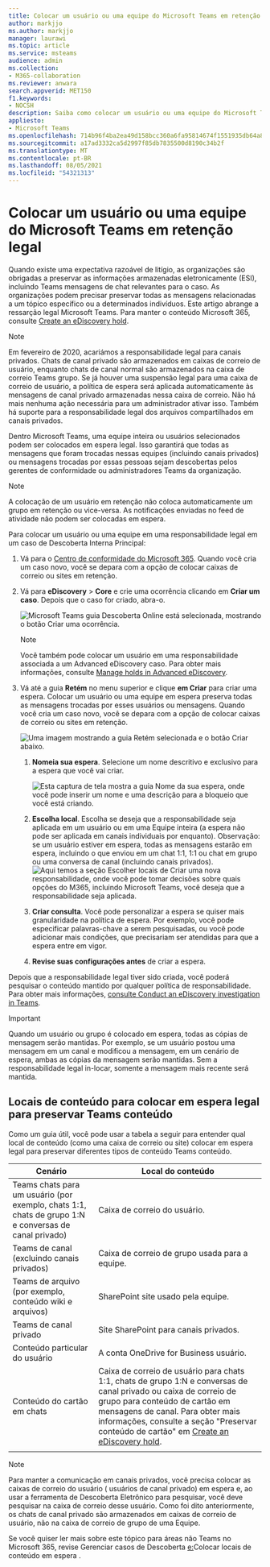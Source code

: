 ```yaml
---
title: Colocar um usuário ou uma equipe do Microsoft Teams em retenção legal
author: markjjo
ms.author: markjjo
manager: laurawi
ms.topic: article
ms.service: msteams
audience: admin
ms.collection:
- M365-collaboration
ms.reviewer: anwara
search.appverid: MET150
f1.keywords:
- NOCSH
description: Saiba como colocar um usuário ou uma equipe do Microsoft Teams em retenção legal usando o Centro de Segurança e Conformidade, e saiba o que necessita de uma retenção legal com base nas exigências de dados.
appliesto:
- Microsoft Teams
ms.openlocfilehash: 714b96f4ba2ea49d158bcc360a6fa95814674f1551935db64a87fd684ed0010c
ms.sourcegitcommit: a17ad3332ca5d2997f85db7835500d8190c34b2f
ms.translationtype: MT
ms.contentlocale: pt-BR
ms.lasthandoff: 08/05/2021
ms.locfileid: "54321313"
---
```

# <a name="place-a-microsoft-teams-user-or-team-on-legal-hold"></a>Colocar um usuário ou uma equipe do Microsoft Teams em retenção legal

Quando existe uma expectativa razoável de litígio, as organizações são obrigadas a preservar as informações armazenadas eletronicamente (ESI), incluindo Teams mensagens de chat relevantes para o caso. As organizações podem precisar preservar todas as mensagens relacionadas a um tópico específico ou a determinados indivíduos. Este artigo abrange a ressarção legal Microsoft Teams. Para manter o conteúdo Microsoft 365, consulte [Create an eDiscovery hold](https://docs.microsoft.com/microsoft-365/compliance/create-ediscovery-holds).

> [!NOTE]
> Em fevereiro de 2020, acariámos a responsabilidade legal para canais privados. Chats de canal privado são armazenados em caixas de correio de usuário, enquanto chats de canal normal são armazenados na caixa de correio Teams grupo. Se já houver uma suspensão legal para uma caixa de correio de usuário, a política de espera será aplicada automaticamente às mensagens de canal privado armazenadas nessa caixa de correio. Não há mais nenhuma ação necessária para um administrador ativar isso. Também há suporte para a responsabilidade legal dos arquivos compartilhados em canais privados.

Dentro Microsoft Teams, uma equipe inteira ou usuários selecionados podem ser colocados em espera legal. Isso garantirá que todas as mensagens que foram trocadas nessas equipes (incluindo canais privados) ou mensagens trocadas por essas pessoas sejam descobertas pelos gerentes de conformidade ou administradores Teams da organização.

> [!NOTE]
> A colocação de um usuário em retenção não coloca automaticamente um grupo em retenção ou vice-versa.
> As notificações enviadas no feed de atividade não podem ser colocadas em espera.

Para colocar um usuário ou uma equipe em uma responsabilidade legal em um caso de Descoberta Interna Principal:

1. Vá para o [Centro de conformidade do Microsoft 365](https://compliance.microsoft.com). Quando você cria um caso novo, você se depara com a opção de colocar caixas de correio ou sites em retenção.

2. Vá para **eDiscovery**  >  **Core** e crie uma ocorrência clicando em **Criar um caso**. Depois que o caso for criado, abra-o.
  
   ![Microsoft Teams guia Descoberta Online está selecionada, mostrando o botão Criar uma ocorrência.](media/LegalHold1.png)

   > [!NOTE]
   > Você também pode colocar um usuário em uma responsabilidade associada a um Advanced eDiscovery caso. Para obter mais informações, consulte [Manage holds in Advanced eDiscovery](https://docs.microsoft.com/microsoft-365/compliance/managing-holds).

3. Vá até a guia **Retém** no menu superior e clique **em Criar** para criar uma espera. Colocar um usuário ou uma equipe em espera preserva todas as mensagens trocadas por esses usuários ou mensagens. Quando você cria um caso novo, você se depara com a opção de colocar caixas de correio ou sites em retenção.

   ![Uma imagem mostrando a guia Retém selecionada e o botão Criar abaixo.](media/LegalHold2.png)
    
    1. **Nomeia sua espera**. Selecione um nome descritivo e exclusivo para a espera que você vai criar.
  
       ![Esta captura de tela mostra a guia Nome da sua espera, onde você pode inserir um nome e uma descrição para a bloqueio que você está criando.](media/LegalHold3.png)

    1. **Escolha local**. Escolha se deseja que a responsabilidade seja aplicada em um usuário ou em uma Equipe inteira (a espera não pode ser aplicada em canais individuais por enquanto). Observação: se um usuário estiver em espera, todas as mensagens estarão em espera, incluindo o que enviou em um chat 1:1, 1:1 ou chat em grupo ou uma conversa de canal (incluindo canais privados).
    ![Aqui temos a seção Escolher locais de Criar uma nova responsabilidade, onde você pode tomar decisões sobre quais opções do M365, incluindo Microsoft Teams, você deseja que a responsabilidade seja aplicada.](media/LegalHold4.png)

    2. **Criar consulta**. Você pode personalizar a espera se quiser mais granularidade na política de espera. Por exemplo, você pode especificar palavras-chave a serem pesquisadas, ou você pode adicionar mais condições, que precisariam ser atendidas para que a espera entre em vigor.
    
    3. **Revise suas configurações antes** de criar a espera.

Depois que a responsabilidade legal tiver sido criada, você poderá pesquisar o conteúdo mantido por qualquer política de responsabilidade. Para obter mais informações, [consulte Conduct an eDiscovery investigation in Teams](eDiscovery-investigation.md).

> [!IMPORTANT]
> Quando um usuário ou grupo é colocado em espera, todas as cópias de mensagem serão mantidas. Por exemplo, se um usuário postou uma mensagem em um canal e modificou a mensagem, em um cenário de espera, ambas as cópias da mensagem serão mantidas. Sem a responsabilidade legal in-locar, somente a mensagem mais recente será mantida.

## <a name="content-locations-to-place-on-legal-hold-to-preserve-teams-content"></a>Locais de conteúdo para colocar em espera legal para preservar Teams conteúdo

Como um guia útil, você pode usar a tabela a seguir para entender qual local de conteúdo (como uma caixa de correio ou site) colocar em espera legal para preservar diferentes tipos de conteúdo Teams conteúdo.

|Cenário  |Local do conteúdo  |
|---------|---------|
|Teams chats para um usuário (por exemplo, chats 1:1, chats de grupo 1:N e conversas de canal privado)     |Caixa de correio do usuário.         |
|Teams de canal (excluindo canais privados)    |Caixa de correio de grupo usada para a equipe.         |
|Teams de arquivo (por exemplo, conteúdo wiki e arquivos)     |SharePoint site usado pela equipe.         |
|Teams de canal privado     |Site SharePoint para canais privados.     |
|Conteúdo particular do usuário     |A conta OneDrive for Business usuário.         |
|Conteúdo do cartão em chats|Caixa de correio de usuário para chats 1:1, chats de grupo 1:N e conversas de canal privado ou caixa de correio de grupo para conteúdo de cartão em mensagens de canal. Para obter mais informações, consulte a seção "Preservar conteúdo de cartão" em [Create an eDiscovery hold](/microsoft-365/compliance/create-ediscovery-holds#preserve-card-content).
||||

> [!NOTE]
> Para manter a comunicação em canais privados, você precisa colocar as caixas de correio do usuário ( usuários de canal privado) em espera e, ao usar a ferramenta de Descoberta Eletrônico para pesquisar, você deve pesquisar na caixa de correio desse usuário. Como foi dito anteriormente, os chats de canal privado são armazenados em caixas de correio de usuário, não na caixa de correio de grupo de uma Equipe.

Se você quiser ler mais sobre este tópico para áreas não Teams no Microsoft 365, revise Gerenciar casos de Descoberta [e:](/microsoft-365/compliance/ediscovery-cases#step-4-place-content-locations-on-hold)Colocar locais de conteúdo em espera .
